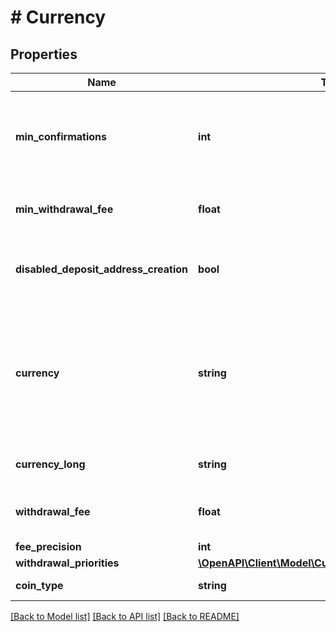 # # Currency

## Properties

Name | Type | Description | Notes
------------ | ------------- | ------------- | -------------
**min_confirmations** | **int** | Minimum number of block chain confirmations before deposit is accepted. | [optional] 
**min_withdrawal_fee** | **float** | The minimum transaction fee paid for withdrawals | [optional] 
**disabled_deposit_address_creation** | **bool** | False if deposit address creation is disabled | [optional] 
**currency** | **string** | The abbreviation of the currency. This abbreviation is used elsewhere in the API to identify the currency. | 
**currency_long** | **string** | The full name for the currency. | 
**withdrawal_fee** | **float** | The total transaction fee paid for withdrawals | 
**fee_precision** | **int** | fee precision | [optional] 
**withdrawal_priorities** | [**\OpenAPI\Client\Model\CurrencyWithdrawalPriorities[]**](CurrencyWithdrawalPriorities.md) |  | [optional] 
**coin_type** | **string** | The type of the currency. | 

[[Back to Model list]](../../README.md#documentation-for-models) [[Back to API list]](../../README.md#documentation-for-api-endpoints) [[Back to README]](../../README.md)


